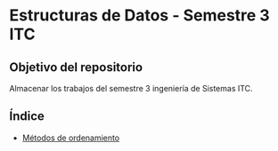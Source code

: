 # Estructuras de Datos - Semestre 3 ITC
## Objetivo del repositorio

Almacenar los trabajos del semestre 3 ingeniería de Sistemas ITC.

## Índice

- [Métodos de ordenamiento](/ordenamiento)

